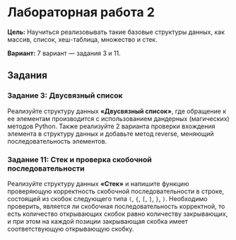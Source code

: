 # Лабораторная работа 2

**Цель:**
Научиться реализовывать такие базовые структуры данных, как массив, список, хеш-таблица, множество и стек.

**Вариант:**
7 вариант — задания 3 и 11.

## Задания

### Задание 3: Двусвязный список

Реализуйте структуру данных **«Двусвязный список»**, где обращение к ее элементам
производится с использованием дандерных (магических) методов Python. Также реализуйте 2
варианта проверки вхождения элемента в структуру данных и добавьте метод reverse,
меняющий последовательность элементов.


### Задание 11: Стек и проверка скобочной последовательности

Реализуйте структуру данных **«Стек»** и напишите функцию проверяющую
корректность скобочной последовательности в строке, состоящей из скобок следующего типа
`(`, `{`, `[`, `]`, `}`, `)`. Необходимо проверить, является ли скобочная последовательность корректной,
то есть количество открывающих скобок равно количеству закрывающих, и при этом на
каждой позиции закрывающая скобка имеет соответствующую открывающую скобку.
